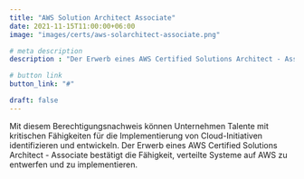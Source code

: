```yaml
---
title: "AWS Solution Architect Associate"
date: 2021-11-15T11:00:00+06:00
image: "images/certs/aws-solarchitect-associate.png"

# meta description
description : "Der Erwerb eines AWS Certified Solutions Architect - Associate bestätigt die Fähigkeit, verteilte Systeme auf AWS zu entwerfen und zu implementieren."

# button link
button_link: "#"

draft: false
---
```



Mit diesem Berechtigungsnachweis können Unternehmen Talente mit kritischen Fähigkeiten für die Implementierung von Cloud-Initiativen identifizieren und entwickeln. Der Erwerb eines AWS Certified Solutions Architect - Associate bestätigt die Fähigkeit, verteilte Systeme auf AWS zu entwerfen und zu implementieren.
